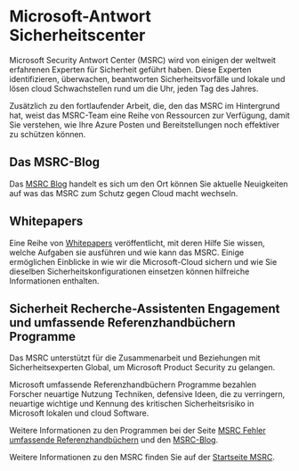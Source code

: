<properties
   pageTitle="Microsoft-Antwort Sicherheitscenter | Microsoft Azure"
   description="Der Artikel enthält eine curated Liste der Microsoft Security Antwort Center (MSRC) Ressourcen, die verwendet werden können, um weitere Informationen zu Vorgehensweisen MSRC abzurufen."
   services="security"
   documentationCenter="na"
   authors="TomShinder"
   manager="StevenPo"
   editor="TomSh"/>

<tags
   ms.service="security"
   ms.devlang="na"
   ms.topic="article"
   ms.tgt_pltfrm="na"
   ms.workload="na"
   ms.date="10/18/2016"
   ms.author="yurid"/>

# <a name="microsoft-security-response-center"></a>Microsoft-Antwort Sicherheitscenter

Microsoft Security Antwort Center (MSRC) wird von einigen der weltweit erfahrenen Experten für Sicherheit geführt haben. Diese Experten identifizieren, überwachen, beantworten Sicherheitsvorfälle und lokale und lösen cloud Schwachstellen rund um die Uhr, jeden Tag des Jahres.

Zusätzlich zu den fortlaufender Arbeit, die, den das MSRC im Hintergrund hat, weist das MSRC-Team eine Reihe von Ressourcen zur Verfügung, damit Sie verstehen, wie Ihre Azure Posten und Bereitstellungen noch effektiver zu schützen können.

## <a name="the-msrc-blog"></a>Das MSRC-Blog

Das [MSRC Blog](https://blogs.technet.microsoft.com/msrc/) handelt es sich um den Ort können Sie aktuelle Neuigkeiten auf was das MSRC zum Schutz gegen Cloud macht wechseln.
 
## <a name="white-papers"></a>Whitepapers

Eine Reihe von [Whitepapers](https://technet.microsoft.com/library/bb969102.aspx) veröffentlicht, mit deren Hilfe Sie wissen, welche Aufgaben sie ausführen und wie kann das MSRC. Einige ermöglichen Einblicke in wie wir die Microsoft-Cloud sichern und wie Sie dieselben Sicherheitskonfigurationen einsetzen können hilfreiche Informationen enthalten.
 
## <a name="security-researcher-engagement-and-bounty-programs"></a>Sicherheit Recherche-Assistenten Engagement und umfassende Referenzhandbüchern Programme

Das MSRC unterstützt für die Zusammenarbeit und Beziehungen mit Sicherheitsexperten Global, um Microsoft Product Security zu gelangen.

Microsoft umfassende Referenzhandbüchern Programme bezahlen Forscher neuartige Nutzung Techniken, defensive Ideen, die zu verringern, neuartige wichtige und Kennung des kritischen Sicherheitsrisiko in Microsoft lokalen und cloud Software.
 
Weitere Informationen zu den Programmen bei der Seite [MSRC Fehler umfassende Referenzhandbüchern](https://technet.microsoft.com/security/dn425036) und den [MSRC-Blog](https://blogs.technet.microsoft.com/msrc/).

Weitere Informationen zu den MSRC finden Sie auf der [Startseite MSRC](https://technet.microsoft.com/library/dn440717.aspx).
